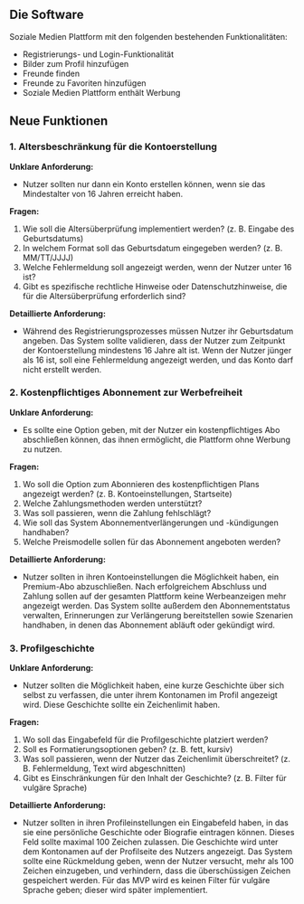 ## **Die Software**

Soziale Medien Plattform mit den folgenden bestehenden Funktionalitäten:

- Registrierungs- und Login-Funktionalität
- Bilder zum Profil hinzufügen
- Freunde finden
- Freunde zu Favoriten hinzufügen
- Soziale Medien Plattform enthält Werbung

## **Neue Funktionen**

### **1. Altersbeschränkung für die Kontoerstellung**

**Unklare Anforderung:**

- Nutzer sollten nur dann ein Konto erstellen können, wenn sie das Mindestalter von 16 Jahren erreicht haben.

**Fragen:**

1. Wie soll die Altersüberprüfung implementiert werden? (z. B. Eingabe des Geburtsdatums)
2. In welchem Format soll das Geburtsdatum eingegeben werden? (z. B. MM/TT/JJJJ)
3. Welche Fehlermeldung soll angezeigt werden, wenn der Nutzer unter 16 ist?
4. Gibt es spezifische rechtliche Hinweise oder Datenschutzhinweise, die für die Altersüberprüfung erforderlich sind?

**Detaillierte Anforderung:**

- Während des Registrierungsprozesses müssen Nutzer ihr Geburtsdatum angeben. Das System sollte validieren, dass der Nutzer zum Zeitpunkt der Kontoerstellung mindestens 16 Jahre alt ist. Wenn der Nutzer jünger als 16 ist, soll eine Fehlermeldung angezeigt werden, und das Konto darf nicht erstellt werden.

### **2. Kostenpflichtiges Abonnement zur Werbefreiheit**

**Unklare Anforderung:**

- Es sollte eine Option geben, mit der Nutzer ein kostenpflichtiges Abo abschließen können, das ihnen ermöglicht, die Plattform ohne Werbung zu nutzen.

**Fragen:**

1. Wo soll die Option zum Abonnieren des kostenpflichtigen Plans angezeigt werden? (z. B. Kontoeinstellungen, Startseite)
2. Welche Zahlungsmethoden werden unterstützt?
3. Was soll passieren, wenn die Zahlung fehlschlägt?
4. Wie soll das System Abonnementverlängerungen und -kündigungen handhaben?
5. Welche Preismodelle sollen für das Abonnement angeboten werden?

**Detaillierte Anforderung:**

- Nutzer sollten in ihren Kontoeinstellungen die Möglichkeit haben, ein Premium-Abo abzuschließen. Nach erfolgreichem Abschluss und Zahlung sollen auf der gesamten Plattform keine Werbeanzeigen mehr angezeigt werden. Das System sollte außerdem den Abonnementstatus verwalten, Erinnerungen zur Verlängerung bereitstellen sowie Szenarien handhaben, in denen das Abonnement abläuft oder gekündigt wird.

### **3. Profilgeschichte**

**Unklare Anforderung:**

- Nutzer sollten die Möglichkeit haben, eine kurze Geschichte über sich selbst zu verfassen, die unter ihrem Kontonamen im Profil angezeigt wird. Diese Geschichte sollte ein Zeichenlimit haben.

**Fragen:**

1. Wo soll das Eingabefeld für die Profilgeschichte platziert werden?
2. Soll es Formatierungsoptionen geben? (z. B. fett, kursiv)
3. Was soll passieren, wenn der Nutzer das Zeichenlimit überschreitet? (z. B. Fehlermeldung, Text wird abgeschnitten)
4. Gibt es Einschränkungen für den Inhalt der Geschichte? (z. B. Filter für vulgäre Sprache)

**Detaillierte Anforderung:**

- Nutzer sollten in ihren Profileinstellungen ein Eingabefeld haben, in das sie eine persönliche Geschichte oder Biografie eintragen können. Dieses Feld sollte maximal 100 Zeichen zulassen. Die Geschichte wird unter dem Kontonamen auf der Profilseite des Nutzers angezeigt. Das System sollte eine Rückmeldung geben, wenn der Nutzer versucht, mehr als 100 Zeichen einzugeben, und verhindern, dass die überschüssigen Zeichen gespeichert werden. Für das MVP wird es keinen Filter für vulgäre Sprache geben; dieser wird später implementiert.